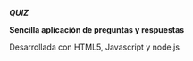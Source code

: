***QUIZ***


**Sencilla aplicación de preguntas y respuestas**


Desarrollada con HTML5, Javascript y node.js

